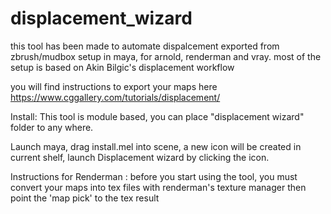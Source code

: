 # displacement_wizard

this tool has been made to automate dispalcement exported from zbrush/mudbox setup in maya, for arnold, renderman and vray.
most of the setup is based on Akin Bilgic's displacement workflow

you will find instructions to export your maps here
https://www.cggallery.com/tutorials/displacement/

Install:
This tool is module based, you can place "displacement wizard" folder to any where.

Launch maya, drag install.mel into scene, a new icon will be created in current shelf, launch Displacement wizard by clicking the icon.

Instructions for Renderman : before you start using the tool, you must convert your maps into tex files with renderman's texture manager
then point the 'map pick' to the tex result
